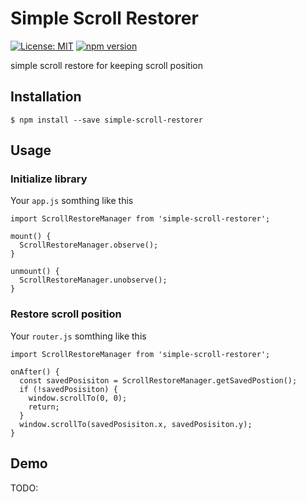 # Simple Scroll Restorer

[![License: MIT](https://img.shields.io/badge/License-MIT-yellow.svg)](https://opensource.org/licenses/MIT)
[![npm version](https://badge.fury.io/js/simple-scroll-restorer.svg)](https://badge.fury.io/js/simple-scroll-restorer)

simple scroll restore for keeping scroll position

## Installation

```
$ npm install --save simple-scroll-restorer
```

## Usage

### Initialize library

Your `app.js` somthing like this
```
import ScrollRestoreManager from 'simple-scroll-restorer';

mount() {
  ScrollRestoreManager.observe();
}

unmount() {
  ScrollRestoreManager.unobserve();
}
```

### Restore scroll position

Your `router.js` somthing like this 
```
import ScrollRestoreManager from 'simple-scroll-restorer';

onAfter() {
  const savedPosisiton = ScrollRestoreManager.getSavedPostion();
  if (!savedPosisiton) {
    window.scrollTo(0, 0);
    return;
  }
  window.scrollTo(savedPosisiton.x, savedPosisiton.y);
}
```

## Demo

TODO: